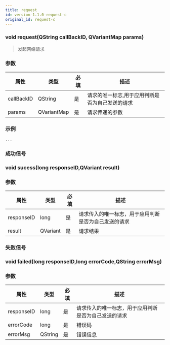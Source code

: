```yaml
---
title: request
id: version-1.1.0-request-c
original_id: request-c
---
```


### void request(QString callBackID, QVariantMap params)
> 发起网络请求

### 参数
属性 | 类型 | 必填 | 描述
---|---|---|---
callBackID| QString | 是 | 请求的唯一标志,用于应用判断是否为自己发送的请求
params| QVariantMap | 是 | 请求传递的参数

### 示例
```C++
...
```

### 成功信号
### void sucess(long responseID,QVariant result)
### 参数
属性 | 类型 | 必填 | 描述
---|---|---|---
responseID | long | 是 | 请求传入的唯一标志，用于应用判断是否为自己发送的请求
result| QVariant | 是 | 请求结果

### 失败信号
### void failed(long responseID,long errorCode,QString errorMsg)
### 参数
属性 | 类型 | 必填 | 描述
---|---|---|---
responseID | long | 是 | 请求传入的唯一标志，用于应用判断是否为自己发送的请求
errorCode| long | 是 | 错误码
errorMsg| QString | 是 | 错误信息